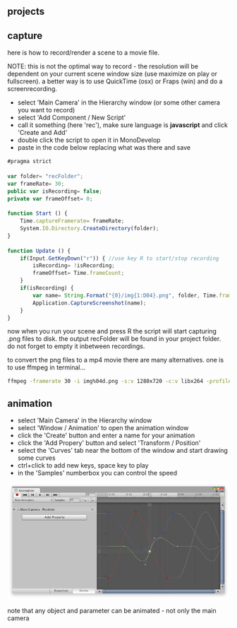 projects
--------------------

capture
--

here is how to record/render a scene to a movie file.

NOTE: this is not the optimal way to record - the resolution will be dependent on your current scene window size (use maximize on play or fullscreen). a better way is to use QuickTime (osx) or Fraps (win) and do a screenrecording.

* select 'Main Camera' in the Hierarchy window (or some other camera you want to record)
* select 'Add Component / New Script'
* call it something (here 'rec'), make sure language is **javascript** and click 'Create and Add'
* double click the script to open it in MonoDevelop
* paste in the code below replacing what was there and save


```javascript
#pragma strict

var folder= "recFolder";
var frameRate= 30;
public var isRecording= false;
private var frameOffset= 0;

function Start () {
    Time.captureFramerate= frameRate;
    System.IO.Directory.CreateDirectory(folder);
}

function Update () {
    if(Input.GetKeyDown("r")) {	//use key R to start/stop recording
        isRecording= !isRecording;
        frameOffset= Time.frameCount;
    }
    if(isRecording) {
        var name= String.Format("{0}/img{1:D04}.png", folder, Time.frameCount-frameOffset);
        Application.CaptureScreenshot(name);
    }
}
```

now when you run your scene and press R the script will start capturing .png files to disk. the output recFolder will be found in your project folder. do not forget to empty it inbetween recordings.

to convert the png files to a mp4 movie there are many alternatives. one is to use ffmpeg in terminal...

```bash
ffmpeg -framerate 30 -i img%04d.png -s:v 1280x720 -c:v libx264 -profile:v high -crf 25 -pix_fmt yuv420p output.mp4
```

animation
--

* select 'Main Camera' in the Hierarchy window
* select 'Window / Animation' to open the animation window
* click the 'Create' button and enter a name for your animation
* click the 'Add Propery' button and select 'Transform / Position'
* select the 'Curves' tab near the bottom of the window and start drawing some curves
* ctrl+click to add new keys, space key to play
* in the 'Samples' numberbox you can control the speed

![01animation](01animation.png?raw=true "animation")

note that any object and parameter can be animated - not only the main camera
